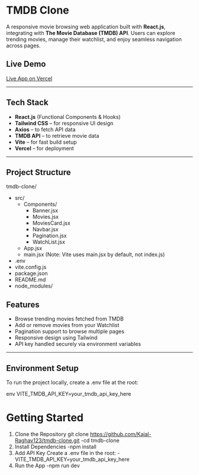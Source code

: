 # TMDB Clone

A responsive movie browsing web application built with **React.js**, integrating with **The Movie Database (TMDB) API**. Users can explore trending movies, manage their watchlist, and enjoy seamless navigation across pages.

## Live Demo

[Live App on Vercel](https://tmdb-clone-two.vercel.app)

---

## Tech Stack

- **React.js** (Functional Components & Hooks)  
- **Tailwind CSS** – for responsive UI design  
- **Axios** – to fetch API data  
- **TMDB API** – to retrieve movie data  
- **Vite** – for fast build setup  
- **Vercel** – for deployment  

---

## Project Structure

tmdb-clone/
- src/
  - Components/
    - Banner.jsx
    - Movies.jsx
    - MoviesCard.jsx
    - Navbar.jsx
    - Pagination.jsx
    - WatchList.jsx
  - App.jsx
  - main.jsx      (Note: Vite uses main.jsx by default, not index.js)
- .env
- vite.config.js
- package.json
- README.md
- node_modules/


## Features

- Browse trending movies fetched from TMDB  
- Add or remove movies from your Watchlist  
- Pagination support to browse multiple pages  
- Responsive design using Tailwind  
- API key handled securely via environment variables  

---

## Environment Setup

To run the project locally, create a .env file at the root:

env
VITE_TMDB_API_KEY=your_tmdb_api_key_here

# Getting Started
1. Clone the Repository
git clone https://github.com/Kajal-Raghav123/tmdb-clone.git
-cd tmdb-clone
2. Install Dependencies
-npm install
3. Add API Key
Create a .env file in the root:
-VITE_TMDB_API_KEY=your_tmdb_api_key_here
4. Run the App
-npm run dev



